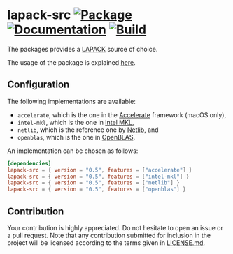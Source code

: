 # lapack-src [![Package][package-img]][package-url] [![Documentation][documentation-img]][documentation-url] [![Build][build-img]][build-url]

The packages provides a [LAPACK] source of choice.

The usage of the package is explained [here][usage].

## Configuration

The following implementations are available:

* `accelerate`, which is the one in the [Accelerate] framework (macOS only),
* `intel-mkl`, which is the one in [Intel MKL],
* `netlib`, which is the reference one by [Netlib], and
* `openblas`, which is the one in [OpenBLAS].

An implementation can be chosen as follows:

```toml
[dependencies]
lapack-src = { version = "0.5", features = ["accelerate"] }
lapack-src = { version = "0.5", features = ["intel-mkl"] }
lapack-src = { version = "0.5", features = ["netlib"] }
lapack-src = { version = "0.5", features = ["openblas"] }
```

## Contribution

Your contribution is highly appreciated. Do not hesitate to open an issue or a
pull request. Note that any contribution submitted for inclusion in the project
will be licensed according to the terms given in [LICENSE.md](LICENSE.md).

[accelerate]: https://developer.apple.com/reference/accelerate
[intel mkl]: https://software.intel.com/en-us/mkl
[lapack]: https://en.wikipedia.org/wiki/LAPACK
[netlib]: http://www.netlib.org/
[openblas]: http://www.openblas.net/
[usage]: https://blas-lapack-rs.github.io/usage

[build-img]: https://travis-ci.org/blas-lapack-rs/lapack-src.svg?branch=master
[build-url]: https://travis-ci.org/blas-lapack-rs/lapack-src
[documentation-img]: https://docs.rs/lapack-src/badge.svg
[documentation-url]: https://docs.rs/lapack-src
[package-img]: https://img.shields.io/crates/v/lapack-src.svg
[package-url]: https://crates.io/crates/lapack-src
